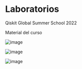 # Laboratorios 
Qiskit Global Summer School 2022

Material del curso

![image](https://user-images.githubusercontent.com/66338438/180124242-d77445b6-4b8c-4149-bba9-2e773b85bf13.png)

![image](https://user-images.githubusercontent.com/66338438/180673111-fe74aedf-6259-4321-b148-f6925cc866ef.png)

![image](https://user-images.githubusercontent.com/66338438/180915160-76bb5cf6-9ed8-4afe-9e8c-c824b72b12ff.png)

